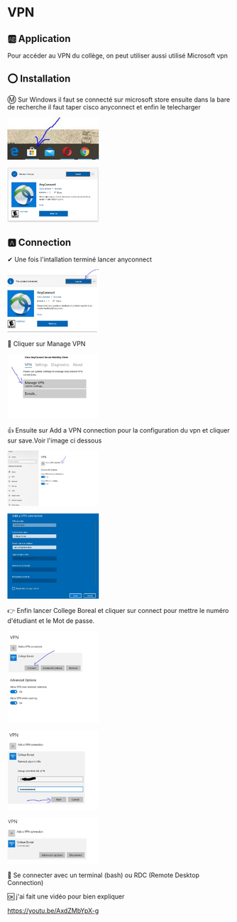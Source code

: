# VPN

## :ab: Application

Pour accéder au VPN du collège, on peut utiliser aussi utilisé Microsoft vpn
## :o: Installation

:m: Sur Windows il faut se connecté sur microsoft store ensuite dans la bare de recherche il faut taper cisco anyconnect et enfin le telecharger

<img src="vp.JPG" width="206" heigth="357"></img>

<img src="cvp.JPG" width="206" heigth="357"></img>

## :a: Connection

✔ Une fois l'intallation terminé lancer anyconnect

<img src="vpp.JPG" width="206" heigth="357"></img>

💨 Cliquer sur Manage VPN

<img src="vpa.JPG" width="206" heigth="357"></img>

👍 Ensuite sur Add a VPN connection pour la configuration du vpn et cliquer sur save.Voir l'image ci dessous

<img src="vpb.JPG" width="206" heigth="357"></img>

<img src="vpn.JPG" width="206" heigth="357"></img>

👉 Enfin lancer College Boreal et cliquer sur connect pour mettre le numéro d'étudiant et le Mot de passe.

<img src="vpc.JPG" width="206" heigth="357"></img>

<img src="vpe.JPG" width="206" heigth="357"></img>

<img src="vpd.JPG" width="206" heigth="357"></img>

:pushpin: Se connecter avec un terminal (bash) ou RDC (Remote Desktop Connection)

🆗 j'ai fait une vidéo pour bien expliquer

https://youtu.be/AxdZMbYpX-g
